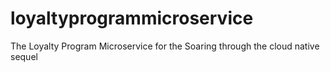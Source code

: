 # loyaltyprogrammicroservice
The Loyalty Program Microservice for the Soaring through the cloud native sequel
